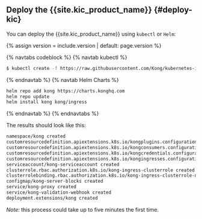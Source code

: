 ## Deploy the {{site.kic_product_name}} {#deploy-kic}

You can deploy the {{site.kic_product_name}} using `kubectl` or `Helm`:

{% assign version = include.version | default: page.version %}

{% navtabs codeblock %}
{% navtab kubectl %}
```bash
$ kubectl create -f https://raw.githubusercontent.com/Kong/kubernetes-ingress-controller/v{{ version }}/deploy/single/all-in-one-dbless.yaml
```
{% endnavtab %}
{% navtab Helm Charts %}
```bash
helm repo add kong https://charts.konghq.com
helm repo update
helm install kong kong/ingress
```
{% endnavtab %}
{% endnavtabs %}

The results should look like this:
```bash
namespace/kong created
customresourcedefinition.apiextensions.k8s.io/kongplugins.configuration.konghq.com created
customresourcedefinition.apiextensions.k8s.io/kongconsumers.configuration.konghq.com created
customresourcedefinition.apiextensions.k8s.io/kongcredentials.configuration.konghq.com created
customresourcedefinition.apiextensions.k8s.io/kongingresses.configuration.konghq.com created
serviceaccount/kong-serviceaccount created
clusterrole.rbac.authorization.k8s.io/kong-ingress-clusterrole created
clusterrolebinding.rbac.authorization.k8s.io/kong-ingress-clusterrole-nisa-binding created
configmap/kong-server-blocks created
service/kong-proxy created
service/kong-validation-webhook created
deployment.extensions/kong created
```
*Note:* this process could take up to five minutes the first time.

